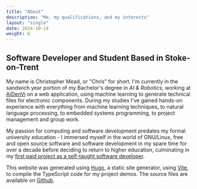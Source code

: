 ```yaml
---
title: "About"
description: "Me, my qualifications, and my interests"
layout: "single"
date: 2024-10-14
weight: 6
---
```


<section>

## Software Developer and Student Based in Stoke-on-Trent
My name is Christopher Mead, or "Chris" for short. I'm currently in the sandwich year portion of my Bachelor's degree in _AI &amp; Robotics_, working at [AiDenVi](https://aidenvi.com) on a web application, using machine learning to generate technical files for electronic components. During my studies I've gained hands-on experience with everything from machine learning techniques, to natural language processing, to embedded systems programming, to project management and group work.

My passion for computing and software development predates my formal university education - I immersed myself in the world of GNU/Linux, free and open source software and software development in my spare time for over a decade before deciding to return to higher education, culminating in my [first paid project as a self-taught software developer](/projects/brickarch).

This website was generated using [Hugo](https://gohugo.io), a static site generator, using [Vite](https://vitejs.dev), to compile the TypeScript code for my project demos. The source files are available on [Github](https://github.com/mead-one/chrismead-website).

</section>
